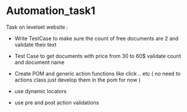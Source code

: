 # Automation_task1
Task on levelset website :

- Write TestCase to make sure the count of free documents are 2 and validate their text 
- Test Case to get documents with price from 30 to 60$ validate count and document name 

- Create POM and generic action functions like click .. etc ( no need to actions class just develop them in the pom for now )
- use dynamic locators 
- use pre and post action validations 
